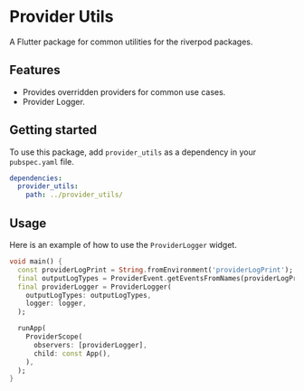 # Provider Utils

A Flutter package for common utilities for the riverpod packages.

## Features

- Provides overridden providers for common use cases.
- Provider Logger.

## Getting started

To use this package, add `provider_utils` as a dependency in your `pubspec.yaml` file.

```yaml
dependencies:
  provider_utils:
    path: ../provider_utils/
```

## Usage

Here is an example of how to use the `ProviderLogger` widget.

```dart
void main() {
  const providerLogPrint = String.fromEnvironment('providerLogPrint');
  final outputLogTypes = ProviderEvent.getEventsFromNames(providerLogPrint);
  final providerLogger = ProviderLogger(
    outputLogTypes: outputLogTypes,
    logger: logger,
  );

  runApp(
    ProviderScope(
      observers: [providerLogger],
      child: const App(),
    ),
  );
}
```
